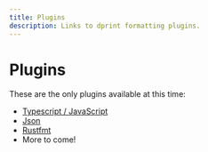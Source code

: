 ```yaml
---
title: Plugins
description: Links to dprint formatting plugins.
---
```


# Plugins

These are the only plugins available at this time:

* [Typescript / JavaScript](/plugins/typescript)
* [Json](/plugins/json)
* [Rustfmt](/plugins/rustfmt)
* More to come!
